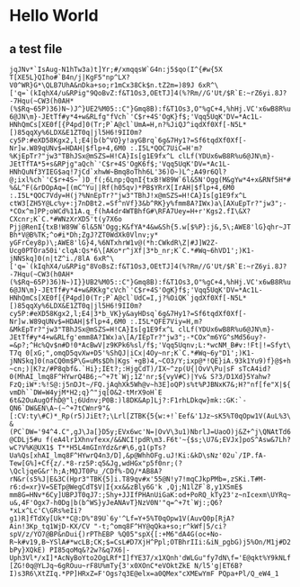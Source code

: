 # Hello World

## a test file

```jqJNv*`IsAug-N1hTw3a)t]Yr;#/xmqqsW`G4n:j5$qo(I^{#w{5X T[XE5L}QIho#`B4n/j|KgF5"np^LX?V0^WR}G*\QLB7UhA&nDka+so;r1mCx38Ck$n.tZ2m=)89J 6xR^\['q=`(kIqhX4/u&RPig"9QoBvZ:f&T1Os3,OEtTJ]4(%?Rm//G'Ut/$R`E:~rZ6yi.8J?-7Hqu(~CW3(h0AH*(%$Rq~65P)36)N~)J^}UE2%M05::C"}Gmq8B):f&T1Os3,O"%gC+4,%hHj.VC'x6wB8R%u6@JN\m}-JEtTf#y*4+w&RLfg"fVch`'C$r+4S'OgK}f$;'Vqq5UqK'DV=*Ac1L-HNhQmCs[XE0f[{P4pd]0(Tr;P`A@cl`UmA=H,n?%JiQJ^iqdXf0Xf[-N5L*[)85qqXy%6LDX&E1ZT0q|jl5H6!9II0m?cy5P:#eXD58Kgx2,l;E4|b(b^VO}y!ayGBrq`6g&7Hy1?=Sf6tqdXf0Xf[-Nr]w.W89qUNv$=HDAH|$flp+4,6M0 :.I5L*QOC7UiC=H'm?%KjEpTr?"jw3"TBhJSx@mSZS=H!CA}Is[g1E9fx^L clLf(YDUx6wB8R%u6@JN\m}-JEtTfTA*5+s&RPjg"aQch`'C$r+4S'OgK6f$;'Vqq5UqK'DV=*Ac1L-HNhQuNf3YIEG$aq!7jCd`xhwW~Bmq8oThh6L'36)O~)L^;A49r6Ql?@;ixl%ch`'C$r+4S~`)D_f(;6Lnp;QqnI{txB!W89W`6l&5N'Ogg(M&gYw*4+x&RNf5H*#%&L^F(&rDOpAq=[(mC^Yu||Rf(h05qv)*PB$YRrX[IrAH|$flp+4,6M0 :.I5L*QOC7Vdy=H(j?%NnEpTr?"jw3"TBhJ!x@mSZS=H!CA}Is[g1E9fx^L ctW3[ZH5Y@Lc%y+:j7nDBt2.=Sf^nVf}3&b^RK}y%fmm8A?IWx)a\[AXuEpTr?"jw3";-*COx^m]PP;oWCd%11A.q_f(hA4dr4WTBhfG#\RFA7Uey=H+r'Kgs2.fI\&X?CXcnr;K`C.*#WNzXrXD5't(y7X6o Pjj@RenI{txB!W89W`6l&5N'Ogg;K&fYA*4&w&Sh{5.w[$%P}:j&,5\;AWE8'lG}qhr~JTBh*V@B%TK;^o#i*Dh;ZgJ?ZT0WdXk0Vlnv;y* yGFrCey8p)\;AWE8'lG}4,%6NTxhrW1v@(*h:CWkdR\Z|#J]W2Z-Ucg0PTOra50i'clqA:Qs*6\[AKo*r^jXf|3*b_nr;K`C.*#Wq~6hVD1';)K1-jNNSkq]0(n|tZ^i./8lA 6xR^\['q=`(kIqhX4/u&RPig"8VoBsZ:f&T1Os3,OEtTJ]4(%?Rm//G'Ut/$R`E:~rZ6yi.8J?-7Hqu(~CW3(h0AH*(%$Rq~65P)36)N~)I}}UB2%M05::C"}Gmq8B):f&T1Os3,O"%gC+4,%hHj.VC'x6wB8R%u6@JN\m}-JEtTf#y*4+w&RKkg"cVch`'C$r+4S'OgK}f$;'Vqq5UqK'DV=*Ac1L-HNhQmCs[XE0f[{P4pd]0(Tr;P`A@cl`UdC=I,j?%OiQK`jqdXf0Xf[-N5L*[)85qqXy%6LDX&E1ZT0q|jl5H6!9II0m?cy5P:#eXD58Kgx2,l;E4|3*b_VK}y&ayHDsq`6g&7Hy1?=Sf6tqdXf0Xf[-Nr]w.W89qUNv$=HDAH|$flp+4,6M0 :.I5L*QFE7Viy=H,m?&MkEpTr?"jw3"TBhJSx@mSZS=H!CA}Is[g1E9fx^L clLf(YDUx6wB8R%u6@JN\m}-JEtTf#y*4+w&RLfg'emm8A?IWx)a\[A/IEpTr?"jw3";-*COx^m6YG^sMd56uy?-=&p?;^Hc%Qv$n#D!0*AcBwV|z9KPk6%sl/f$;'Vqq5Uqnv;L:*wcNM_B#v:!Ft|!=Sfyt\T7q 0[xG;",omqD5qvXw+D5'%ShQJ|iCx|4Oy~nr;K`C.*#Wq~6y"D1';)K1-jNNSkq]0(naCQ0m$P\G=uMs$Dh|Kgs`+gB)4,~CO3/Y;ixp@*!QE}iA.93k1Yu9)f}@$+h~cn;)|K?z/#P8qbf&.`Hi};IEt?;:HjgCdT)/IX~^zp(U{|OvV\Pu|sF sTcA4id?0(MhAI_lmq8F^HYwrQ4B6;~^+7t`Wj;1Z'nr;${vyV#C)|Yv& S?3/D1Xd}5Yahw?FzQ;iW*:%!S@:j5nDJt~/FQ.jAqhXk5Wh@v~h3E]oQP)s%t%PJBNxK7&;H?"nf[fe"X|${vmDh``DW=W4yjM*H2;q}^"jq[O&2-tMrX9oH`E 6t&2OuAugOfhD@"l;6Udnv;P0B:)l8DK&Ap]Lj?:F1rhLDkqw}mk::GK:`-QN6`DW&EN\A~(~^+7tCWnr9"&[:CV:ty\#C)*_Rp(r5)JiEt?;\Lrl[ZTBK{5{w:+!`Eef&'1Jz~sK5%T0qOpw1V(AuL%3\&(PC`DW='94^4.C",gJ\Ja[}D5y;EVx6wc'N=|OvV\3u1)NbrlJ=UaoO)j&Z+^j\QNAtTd6@CDLj5#u f(eA4lr1Xhnvfexx/&&NCI!pdR\m3.F6t'~{$s;\U7&;EVJx]poS^Asw&7Lh?wC?V%K@UX1$ T**H5L4mGInYdz&r#\6,g1(pTs?Ua%Qs[xhAI_lmq8F^HYwrQ4n3/D],&p@WhhOFg.uJ!Ki:&kD\sNz'02u`/IP.fA-Tew[G%]+Cf{z/.*8-rz5P:q5&Jg,wdHGx"p5f0nr;(?\QcljqeG&r'h;A;MQJT0Pu_/CDf%-DQ/*AB8A?rN&r(s5%J|E&3C(Hpr3"TBK{5]i.T89qv#x'55@N!y7!mqCJkpPMb=,zSKi.T#M-r6:d=xr}V=SETp@WegCdT$V|I{xx&&zBly6G'k ,Qj;N1lZF`8,y1XSmE$ mm8G=HNv*6Cy]UBPJT0qJ7:;Shy+JJIfPHAnUiGaK:od+PoRQ_kTy23'z~nIcexm\UYRq~u&,4F'Ogx7-h0Dg|b(b^WS}yJeANAvT}NzV0N'"q=^+7t`Wj:;Q6?*xLx^Lc'C\GRs%eIi?g1)R]fTdXy[Uk**C@:D%"89U`6y'^Lf=Y+5%T0qOpw1V(AuvQ0p[RjA?Ain!3Kp_tq1WjD-KX/CV "-t;^omq8F^HY@qQka+so;r^kWf|5/ci?spV/z/YO7@BP&nDui{)rPThEBP %Q05"spX{[:+M6"dA4G(oc+No-R~k#v19,B~YSlA#*wcLB;CK;$=CsL#D7XjH^Ppl;OTBhrIIi:&iN_pgbG)j5%On/M1j#D2bPy}XQkE) PI85qoMq&?2w?&q7X6|-Uph3Vl*/xI]*AcNyBoYto2OgLRf*I]fYE37/x1XQnh'dWLGu"fy7dN\f='E@qkt%Y9kNLf[ZG!0q@YLJq~6gROuu~rF8U%mTy{3'x0XOnC*eVOktZkE N/l5'g|ET6B?I)s3R6\XtZIq.*PP]HRxZ=F'Ogs?q3E@elx=a0QMex"cXMEwYmF PQpa+Pl/Q_eW4_1```
